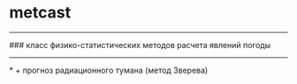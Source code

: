 # metcast
<hr>
### класс физико-статистических методов расчета явлений погоды
<hr>
* + прогноз радиационного тумана (метод Зверева)
